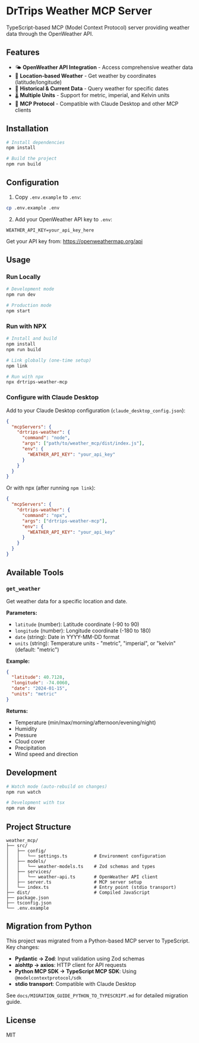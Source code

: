 # DrTrips Weather MCP Server

TypeScript-based MCP (Model Context Protocol) server providing weather data through the OpenWeather API.

## Features

- 🌤️ **OpenWeather API Integration** - Access comprehensive weather data
- 📍 **Location-based Weather** - Get weather by coordinates (latitude/longitude)
- 📅 **Historical & Current Data** - Query weather for specific dates
- 🌡️ **Multiple Units** - Support for metric, imperial, and Kelvin units
- 🔧 **MCP Protocol** - Compatible with Claude Desktop and other MCP clients

## Installation

```bash
# Install dependencies
npm install

# Build the project
npm run build
```

## Configuration

1. Copy `.env.example` to `.env`:
```bash
cp .env.example .env
```

2. Add your OpenWeather API key to `.env`:
```
WEATHER_API_KEY=your_api_key_here
```

Get your API key from: https://openweathermap.org/api

## Usage

### Run Locally

```bash
# Development mode
npm run dev

# Production mode
npm start
```

### Run with NPX

```bash
# Install and build
npm install
npm run build

# Link globally (one-time setup)
npm link

# Run with npx
npx drtrips-weather-mcp
```

### Configure with Claude Desktop

Add to your Claude Desktop configuration (`claude_desktop_config.json`):

```json
{
  "mcpServers": {
    "drtrips-weather": {
      "command": "node",
      "args": ["path/to/weather_mcp/dist/index.js"],
      "env": {
        "WEATHER_API_KEY": "your_api_key"
      }
    }
  }
}
```

Or with npx (after running `npm link`):

```json
{
  "mcpServers": {
    "drtrips-weather": {
      "command": "npx",
      "args": ["drtrips-weather-mcp"],
      "env": {
        "WEATHER_API_KEY": "your_api_key"
      }
    }
  }
}
```

## Available Tools

### `get_weather`

Get weather data for a specific location and date.

**Parameters:**
- `latitude` (number): Latitude coordinate (-90 to 90)
- `longitude` (number): Longitude coordinate (-180 to 180)
- `date` (string): Date in YYYY-MM-DD format
- `units` (string): Temperature units - "metric", "imperial", or "kelvin" (default: "metric")

**Example:**
```json
{
  "latitude": 40.7128,
  "longitude": -74.0060,
  "date": "2024-01-15",
  "units": "metric"
}
```

**Returns:**
- Temperature (min/max/morning/afternoon/evening/night)
- Humidity
- Pressure
- Cloud cover
- Precipitation
- Wind speed and direction

## Development

```bash
# Watch mode (auto-rebuild on changes)
npm run watch

# Development with tsx
npm run dev
```

## Project Structure

```
weather_mcp/
├── src/
│   ├── config/
│   │   └── settings.ts          # Environment configuration
│   ├── models/
│   │   └── weather-models.ts    # Zod schemas and types
│   ├── services/
│   │   └── weather-api.ts       # OpenWeather API client
│   ├── server.ts                # MCP server setup
│   └── index.ts                 # Entry point (stdio transport)
├── dist/                        # Compiled JavaScript
├── package.json
├── tsconfig.json
└── .env.example
```

## Migration from Python

This project was migrated from a Python-based MCP server to TypeScript. Key changes:

- **Pydantic → Zod**: Input validation using Zod schemas
- **aiohttp → axios**: HTTP client for API requests
- **Python MCP SDK → TypeScript MCP SDK**: Using `@modelcontextprotocol/sdk`
- **stdio transport**: Compatible with Claude Desktop

See `docs/MIGRATION_GUIDE_PYTHON_TO_TYPESCRIPT.md` for detailed migration guide.

## License

MIT
